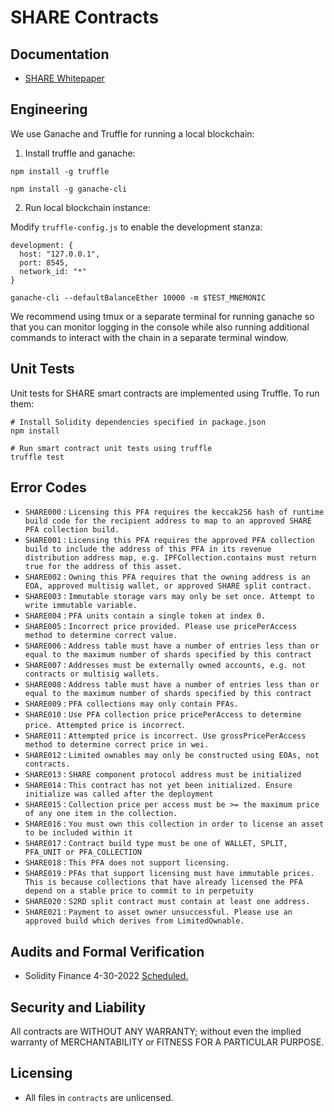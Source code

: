# SHARE Contracts

## Documentation

- [SHARE Whitepaper](https://formless-eng.s3.us-east-2.amazonaws.com/share+whitepaper+7.pdf)

## Engineering

We use Ganache and Truffle for running a local blockchain:

1. Install truffle and ganache:

```
npm install -g truffle
```

```
npm install -g ganache-cli
```

2. Run local blockchain instance:

Modify `truffle-config.js` to enable the development stanza:

```
development: {
  host: "127.0.0.1",
  port: 8545,
  network_id: "*"
}
```

```
ganache-cli --defaultBalanceEther 10000 -m $TEST_MNEMONIC
```

We recommend using tmux or a separate terminal for running ganache so that you can monitor logging in the console while also running additional commands to interact with the chain in a separate terminal window.

## Unit Tests

Unit tests for SHARE smart contracts are implemented using Truffle. To run them:

```shell
# Install Solidity dependencies specified in package.json
npm install

# Run smart contract unit tests using truffle
truffle test
```

## Error Codes

- `SHARE000` : `Licensing this PFA requires the keccak256 hash of runtime build code for the recipient address to map to an approved SHARE PFA collection build.`
- `SHARE001` : `Licensing this PFA requires the approved PFA collection build to include the address of this PFA in its revenue distribution address map, e.g. IPFCollection.contains must return true for the address of this asset.`
- `SHARE002` : `Owning this PFA requires that the owning address is an EOA, approved multisig wallet, or approved SHARE split contract.`
- `SHARE003` : `Immutable storage vars may only be set once. Attempt to write immutable variable.`
- `SHARE004` : `PFA units contain a single token at index 0.`
- `SHARE005` : `Incorrect price provided. Please use pricePerAccess method to determine correct value.`
- `SHARE006` : `Address table must have a number of entries less than or equal to the maximum number of shards specified by this contract`
- `SHARE007` : `Addresses must be externally owned accounts, e.g. not contracts or multisig wallets.`
- `SHARE008` : `Address table must have a number of entries less than or equal to the maximum number of shards specified by this contract`
- `SHARE009` : `PFA collections may only contain PFAs.`
- `SHARE010` : `Use PFA collection price pricePerAccess to determine price. Attempted price is incorrect`.
- `SHARE011` : `Attempted price is incorrect. Use grossPricePerAccess method to determine correct price in wei.`
- `SHARE012` : `Limited ownables may only be constructed using EOAs, not contracts.`
- `SHARE013` : `SHARE component protocol address must be initialized`
- `SHARE014` : `This contract has not yet been initialized. Ensure initialize was called after the deployment`
- `SHARE015` : `Collection price per access must be >= the maximum price of any one item in the collection.`
- `SHARE016` : `You must own this collection in order to license an asset to be included within it`
- `SHARE017` : `Contract build type must be one of WALLET, SPLIT, PFA_UNIT or PFA_COLLECTION`
- `SHARE018` : `This PFA does not support licensing.`
- `SHARE019` : `PFAs that support licensing must have immutable prices. This is because collections that have already licensed the PFA depend on a stable price to commit to in perpetuity`
- `SHARE020` : `S2RD split contract must contain at least one address.`
- `SHARE021` : `Payment to asset owner unsuccessful. Please use an approved build which derives from LimitedOwnable.`

## Audits and Formal Verification

- Solidity Finance 4-30-2022 <a href="https://solidity.finance/">Scheduled.</a>

## Security and Liability

All contracts are WITHOUT ANY WARRANTY; without even the implied warranty of MERCHANTABILITY or FITNESS FOR A PARTICULAR PURPOSE.

## Licensing

- All files in `contracts` are unlicensed.
